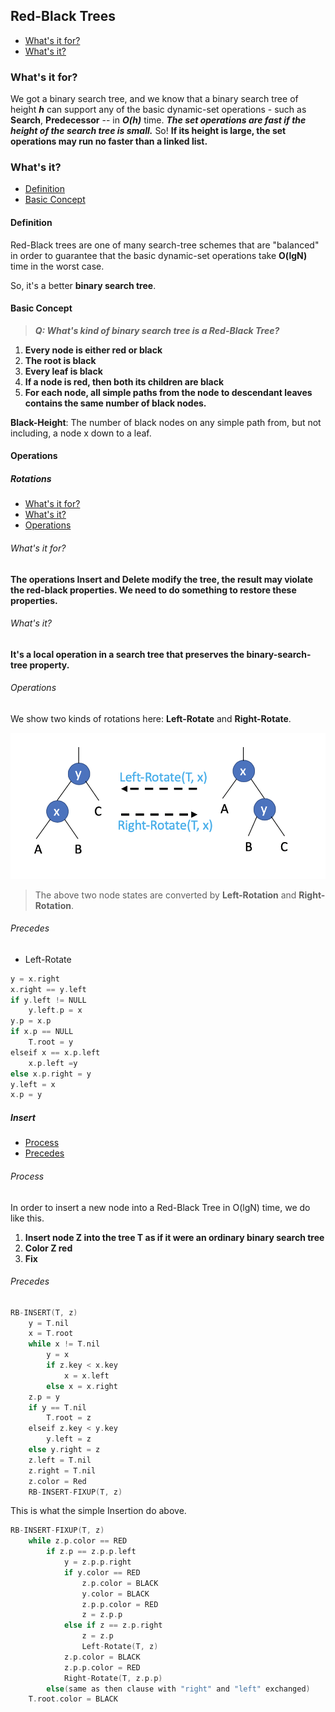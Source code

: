 ## Red-Black Trees

- [What's it for?](#Whats-it-for)
- [What's it?](#Whats-it)

### What's it for?

We got a binary search tree, and we know that a binary search tree of height ***h*** can support any of the basic dynamic-set operations - such as **Search**, **Predecessor** -- in ***O(h)*** time. ***The set operations are fast if the height of the search tree is small.*** So! **If its height is large, the set operations may run no faster than a linked list.**

### What's it?

- [Definition](#Definition)
- [Basic Concept](#Basic-Concept)

#### Definition

Red-Black trees are one of many search-tree schemes that are "balanced" in order to guarantee that the basic dynamic-set operations take **O(lgN)** time in the worst case.

So, it's a better **binary search tree**.

#### Basic Concept

> ***Q: What's kind of binary search tree is a Red-Black Tree?***

1. **Every node is either red or black**
2. **The root is black**
3. **Every leaf is black**
4. **If a node is red, then both its children are black**
5. **For each node, all simple paths from the node to descendant leaves contains the same number of black nodes.**

**Black-Height**: The number of black nodes on any simple path from, but not including, a node x down to a leaf.

#### Operations

##### Rotations

- [What's it for?](#whats_it_for_rotations)
- [What's it?](#whats_it_rotations)
- [Operations](#operations_rotations)

<h6 id="whats_it_for_rotations">What's it for?</h6>

**The operations Insert and Delete modify the tree, the result may violate the red-black properties. We need to do something to restore these properties.**

<h6 id="whats_it_rotations">What's it?</h6>

**It's a local operation in a search tree that preserves the binary-search-tree property.**

<h6 id="operations_rotations">Operations</h6>

We show two kinds of rotations here: **Left-Rotate** and **Right-Rotate**.

![](../../pic/trees/basic_rotations.png)

> The above two node states are converted by **Left-Rotation** and **Right-Rotation**.

###### Precedes

+ Left-Rotate

```c
y = x.right
x.right == y.left
if y.left != NULL
    y.left.p = x
y.p = x.p
if x.p == NULL
    T.root = y
elseif x == x.p.left
    x.p.left =y
else x.p.right = y
y.left = x
x.p = y
```

##### Insert

- [Process](#insert_process)
- [Precedes](#insert_precedes)

<h6 id="insert_process">Process</h6>

In order to insert a new node into a Red-Black Tree in O(lgN) time, we do like this.

1. **Insert node Z into the tree T as if it were an ordinary binary search tree**
2. **Color Z red**
3. **Fix**

<h6 id="insert_precedes">Precedes</h6>

```c
RB-INSERT(T, z)
	y = T.nil
	x = T.root
	while x != T.nil
		y = x
		if z.key < x.key
			x = x.left
		else x = x.right
	z.p = y
	if y == T.nil
		T.root = z
	elseif z.key < y.key
		y.left = z
	else y.right = z
	z.left = T.nil
	z.right = T.nil
	z.color = Red
	RB-INSERT-FIXUP(T, z)
```

This is what the simple Insertion do above.

```c
RB-INSERT-FIXUP(T, z)
	while z.p.color == RED
		if z.p == z.p.p.left
			y = z.p.p.right
			if y.color == RED
				z.p.color = BLACK
				y.color = BLACK
				z.p.p.color = RED
				z = z.p.p
			else if z == z.p.right
				z = z.p
				Left-Rotate(T, z)
			z.p.color = BLACK
			z.p.p.color = RED
			Right-Rotate(T, z.p.p)
		else(same as then clause with "right" and "left" exchanged)
	T.root.color = BLACK
```
